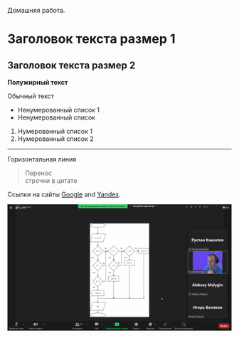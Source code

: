 Домашняя работа.


# Заголовок текста размер 1
## Заголовок текста размер 2
**Полужирный текст**

Обычный текст

* Ненумерованный список 1
* Ненумерованный список

1. Нумерованный список 1
2. Нумерованный список 2

-------
Горизонтальная линия

>Перенос  
строчки в цитате

Ссылки на сайты [Google][1] and [Yandex][2].

[1]: http://google.com "Goole"
[2]: http://yandex.ru "Yandex"

![Изображение ДЗ](Схема.png)
